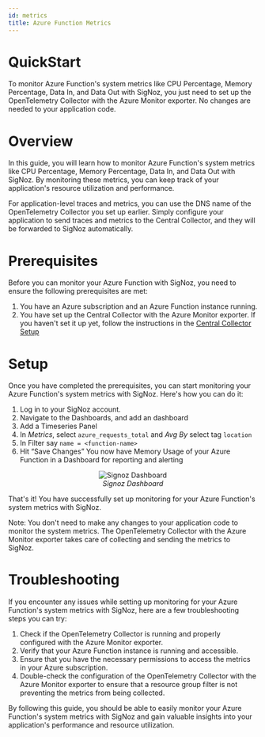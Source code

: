 ```yaml
---
id: metrics
title: Azure Function Metrics
---
```


# QuickStart

To monitor Azure Function's system metrics like CPU Percentage, Memory Percentage, Data In, and Data Out with SigNoz, you just need to set up the OpenTelemetry Collector with the Azure Monitor exporter. No changes are needed to your application code.

# Overview

In this guide, you will learn how to monitor Azure Function's system metrics like CPU Percentage, Memory Percentage, Data In, and Data Out with SigNoz. By monitoring these metrics, you can keep track of your application's resource utilization and performance.

For application-level traces and metrics, you can use the DNS name of the OpenTelemetry Collector you set up earlier. Simply configure your application to send traces and metrics to the Central Collector, and they will be forwarded to SigNoz automatically.

# Prerequisites

Before you can monitor your Azure Function with SigNoz, you need to ensure the following prerequisites are met:

1. You have an Azure subscription and an Azure Function instance running.
2. You have set up the Central Collector with the Azure Monitor exporter. If you haven't set it up yet, follow the instructions in the [Central Collector Setup](../../bootstrapping/collector-setup)

# Setup

Once you have completed the prerequisites, you can start monitoring your Azure Function's system metrics with SigNoz. Here's how you can do it:

1. Log in to your SigNoz account.
2. Navigate to the Dashboards, and add an dashboard
3. Add a Timeseries Panel
4. In *Metrics*, select `azure_requests_total`  and *Avg By* select tag `location`
5. In Filter say `name = <function-name>`
6. Hit “Save Changes” You now have Memory Usage of your Azure Function in a Dashboard for reporting and alerting 

<figure data-zoomable align="center">
    <img
        src="/img/docs/azure-monitoring/azure-fns-metrics-signoz.webp"
        alt="Signoz Dashboard"
    />
    <figcaption>
        <i>
        Signoz Dashboard
        </i>
    </figcaption>
</figure>

That's it! You have successfully set up monitoring for your Azure Function's system metrics with SigNoz.

Note: You don't need to make any changes to your application code to monitor the system metrics. The OpenTelemetry Collector with the Azure Monitor exporter takes care of collecting and sending the metrics to SigNoz.

# Troubleshooting

If you encounter any issues while setting up monitoring for your Azure Function's system metrics with SigNoz, here are a few troubleshooting steps you can try:

1. Check if the OpenTelemetry Collector is running and properly configured with the Azure Monitor exporter.
2. Verify that your Azure Function instance is running and accessible.
3. Ensure that you have the necessary permissions to access the metrics in your Azure subscription.
4. Double-check the configuration of the OpenTelemetry Collector with the Azure Monitor exporter to ensure that a resource group filter is not preventing the metrics from being collected.

By following this guide, you should be able to easily monitor your Azure Function's system metrics with SigNoz and gain valuable insights into your application's performance and resource utilization.